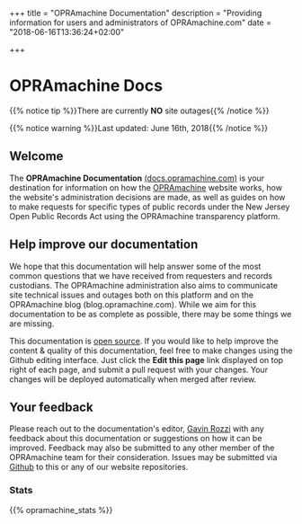 +++
title = "OPRAmachine Documentation"
description = "Providing information for users and administrators of OPRAmachine.com"
date = "2018-06-16T13:36:24+02:00"

+++
# OPRAmachine Docs
{{% notice tip %}}There are currently **NO** site outages{{% /notice %}}

{{% notice warning %}}Last updated: June 16th, 2018{{% /notice %}}

## Welcome
The **OPRAmachine Documentation** [(docs.opramachine.com)](https://docs.opramachine.com/) is your destination for information on how the [OPRAmachine](https://opramachine.com/) website works, how the website's administration decisions are made, as well as guides on how to make requests for specific types of public records under the New Jersey Open Public Records Act using the OPRAmachine transparency platform.

## Help improve our documentation
We hope that this documentation will help answer some of the most common questions that we have received from requesters and records custodians. The OPRAmachine administration also aims to communicate site technical issues and outages both on this platform and on the OPRAmachine blog (blog.opramachine.com).
While we aim for this documentation to be as complete as possible, there may be some things we are missing.

This documentation is [open source](https://github.com/gavinrozzi/opramachine-docs/). If you would like to help improve the content & quality of this documentation, feel free to make changes using the Github editing interface. Just click the **Edit this page** link displayed on top right of each page, and submit a pull request with your changes. Your changes will be deployed automatically when merged after review.

## Your feedback
Please reach out to the documentation's editor, [Gavin Rozzi](https://www.gavinrozzi.com) with any feedback about this documentation or suggestions on how it can be improved. Feedback may also be submitted to any other member of the OPRAmachine team for their consideration. Issues may be submitted via [Github](https://github.com/gavinrozzi/opramachine-docs/issues) to this or any of our website repositories.

### Stats
{{% opramachine_stats %}}
